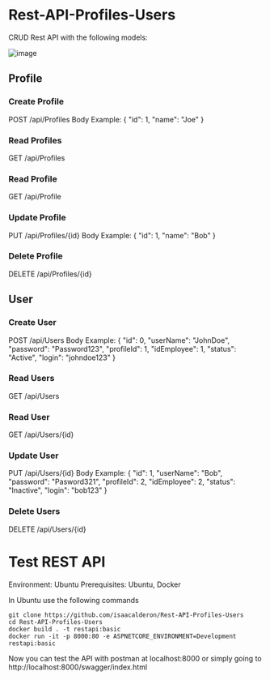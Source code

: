 # Rest-API-Profiles-Users
CRUD Rest API with the following models:

![image](https://user-images.githubusercontent.com/96512191/150863227-680e9d3b-d320-49de-a132-99e2740d8c74.png)

## Profile
### Create Profile
POST /api/Profiles
Body Example:
{
  "id": 1,
  "name": "Joe"
}

### Read Profiles
GET /api/Profiles

### Read Profile
GET /api/Profile

### Update Profile
PUT /api/Profiles/{id}
Body Example:
{
  "id": 1,
  "name": "Bob"
}

### Delete Profile
DELETE /api/Profiles/{id}

## User
### Create User
POST /api/Users
Body Example:
{
  "id": 0,
  "userName": "JohnDoe",
  "password": "Password123",
  "profileId": 1,
  "idEmployee": 1,
  "status": "Active",
  "login": "johndoe123"
}

### Read Users
GET /api/Users

### Read User
GET /api/Users/{id}

### Update User
PUT /api/Users/{id}
Body Example:
{
  "id": 1,
  "userName": "Bob",
  "password": "Pasword321",
  "profileId": 2,
  "idEmployee": 2,
  "status": "Inactive",
  "login": "bob123"
}

### Delete Users
DELETE /api/Users/{id}

# Test REST API
Environment: Ubuntu
Prerequisites: Ubuntu, Docker

In Ubuntu use the following commands 
```
git clone https://github.com/isaacalderon/Rest-API-Profiles-Users
cd Rest-API-Profiles-Users
docker build . -t restapi:basic
docker run -it -p 8000:80 -e ASPNETCORE_ENVIRONMENT=Development restapi:basic
```
Now you can test the API with postman at localhost:8000 or simply going to http://localhost:8000/swagger/index.html

